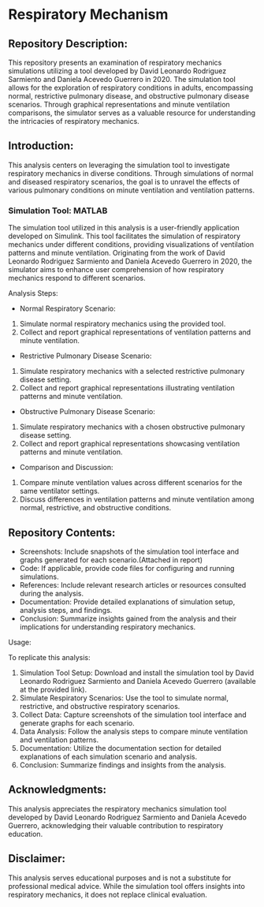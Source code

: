 # Respiratory Mechanism
## Repository Description:

This repository presents an examination of respiratory mechanics simulations utilizing a tool developed by David Leonardo Rodriguez Sarmiento and Daniela Acevedo Guerrero in 2020. The simulation tool allows for the exploration of respiratory conditions in adults, encompassing normal, restrictive pulmonary disease, and obstructive pulmonary disease scenarios. Through graphical representations and minute ventilation comparisons, the simulator serves as a valuable resource for understanding the intricacies of respiratory mechanics.

## Introduction:

This analysis centers on leveraging the simulation tool to investigate respiratory mechanics in diverse conditions. Through simulations of normal and diseased respiratory scenarios, the goal is to unravel the effects of various pulmonary conditions on minute ventilation and ventilation patterns.

### Simulation Tool: MATLAB

The simulation tool utilized in this analysis is a user-friendly application developed on Simulink. This tool facilitates the simulation of respiratory mechanics under different conditions, providing visualizations of ventilation patterns and minute ventilation. Originating from the work of David Leonardo Rodriguez Sarmiento and Daniela Acevedo Guerrero in 2020, the simulator aims to enhance user comprehension of how respiratory mechanics respond to different scenarios.

Analysis Steps:

+ Normal Respiratory Scenario: 
1. Simulate normal respiratory mechanics using the provided tool.
2. Collect and report graphical representations of ventilation patterns and minute ventilation.

+ Restrictive Pulmonary Disease Scenario:
1. Simulate respiratory mechanics with a selected restrictive pulmonary disease setting.
2. Collect and report graphical representations illustrating ventilation patterns and minute ventilation.

+ Obstructive Pulmonary Disease Scenario:
1. Simulate respiratory mechanics with a chosen obstructive pulmonary disease setting.
2. Collect and report graphical representations showcasing ventilation patterns and minute ventilation.

+ Comparison and Discussion:

1. Compare minute ventilation values across different scenarios for the same ventilator settings.
2. Discuss differences in ventilation patterns and minute ventilation among normal, restrictive, and obstructive conditions.

## Repository Contents:

- Screenshots: Include snapshots of the simulation tool interface and graphs generated for each scenario.(Attached in report)
- Code: If applicable, provide code files for configuring and running simulations.
- References: Include relevant research articles or resources consulted during the analysis.
- Documentation: Provide detailed explanations of simulation setup, analysis steps, and findings.
- Conclusion: Summarize insights gained from the analysis and their implications for understanding respiratory mechanics.

Usage:

To replicate this analysis:
1. Simulation Tool Setup: Download and install the simulation tool by David Leonardo Rodriguez Sarmiento and Daniela Acevedo Guerrero (available at the provided link).
2. Simulate Respiratory Scenarios: Use the tool to simulate normal, restrictive, and obstructive respiratory scenarios.
3. Collect Data: Capture screenshots of the simulation tool interface and generate graphs for each scenario.
4. Data Analysis: Follow the analysis steps to compare minute ventilation and ventilation patterns.
5. Documentation: Utilize the documentation section for detailed explanations of each simulation scenario and analysis.
6. Conclusion: Summarize findings and insights from the analysis.

## Acknowledgments:

This analysis appreciates the respiratory mechanics simulation tool developed by David Leonardo Rodriguez Sarmiento and Daniela Acevedo Guerrero, acknowledging their valuable contribution to respiratory education.

## Disclaimer:

This analysis serves educational purposes and is not a substitute for professional medical advice. While the simulation tool offers insights into respiratory mechanics, it does not replace clinical evaluation.

